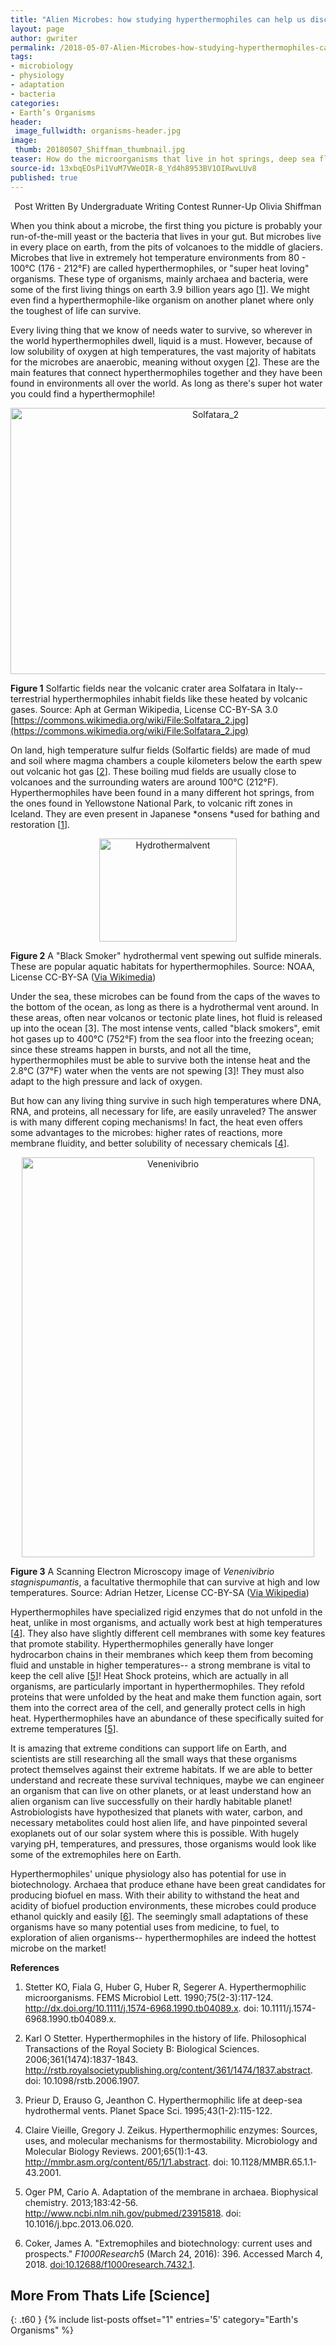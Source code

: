 ```yaml
---
title: "Alien Microbes: how studying hyperthermophiles can help us discover life on other planets"
layout: page
author: gwriter
permalink: /2018-05-07-Alien-Microbes-how-studying-hyperthermophiles-can-help-us-discover-life-on-other-planets/
tags:
- microbiology
- physiology
- adaptation
- bacteria
categories:
- Earth’s Organisms
header:
 image_fullwidth: organisms-header.jpg
image:
 thumb: 20180507_Shiffman_thumbnail.jpg
teaser: How do the microorganisms that live in hot springs, deep sea floors, and volcanos survive?
source-id: 13xbqEOsPi1VuM7VWeOIR-8_Yd4h8953BV1OIRwvLUv8
published: true
---
```

<center> Post Written By Undergraduate Writing Contest Runner-Up Olivia Shiffman </center>

When you think about a microbe, the first thing you picture is probably your run-of-the-mill yeast or the bacteria that lives in your gut. But microbes live in every place on earth, from the pits of volcanoes to the middle of glaciers. Microbes that live in extremely hot temperature environments from 80 - 100°C (176 - 212°F) are called hyperthermophiles, or "super heat loving" organisms. These type of organisms, mainly archaea and bacteria, were some of the first living things on earth 3.9  billion years ago [[1](https://academic.oup.com/femsre/article-abstract/6/2-3/117/576997?redirectedFrom=fulltext)]. We might even find a hyperthermophile-like organism on another planet where only the toughest of life can survive.

Every living thing that we know of needs water to survive, so wherever in the world hyperthermophiles dwell, liquid is a must. However, because of low solubility of oxygen at high temperatures, the vast majority of habitats for the microbes are anaerobic, meaning without oxygen [[2](http://rstb.royalsocietypublishing.org/content/361/1474/1837)]. These are the main features that connect hyperthermophiles together and they have been found in environments all over the world. As long as there's super hot water you could find a hyperthermophile!

<center><a data-flickr-embed="true"  href="https://www.flickr.com/photos/139839751@N06/40628907415/in/dateposted-friend/" title="Solfatara_2"><img src="https://farm1.staticflickr.com/904/40628907415_318342693f_z.jpg" width="640" height="426" alt="Solfatara_2"></a><script async src="//embedr.flickr.com/assets/client-code.js" charset="utf-8"></script></center>

**Figure 1** Solfartic fields near the volcanic crater area Solfatara in Italy-- terrestrial hyperthermophiles inhabit fields like these heated by volcanic gases. Source: Aph at German Wikipedia, License CC-BY-SA 3.0 [https://commons.wikimedia.org/wiki/File:Solfatara_2.jpg](https://commons.wikimedia.org/wiki/File:Solfatara_2.jpg)

On land, high temperature sulfur fields (Solfartic fields) are made of mud and soil where magma chambers a couple kilometers below the earth spew out volcanic hot gas [[2](http://rstb.royalsocietypublishing.org/content/361/1474/1837)]. These boiling mud fields are usually close to volcanoes and the surrounding waters are around 100°C (212°F). Hyperthermophiles have been found in a many different hot springs, from the ones found in Yellowstone National Park, to volcanic rift zones in Iceland. They are even present in Japanese *onsens *used for bathing and restoration [[1](https://academic.oup.com/femsre/article-abstract/6/2-3/117/576997?redirectedFrom=fulltext)]. 

<center><a data-flickr-embed="true"  href="https://www.flickr.com/photos/139839751@N06/41522170311/in/dateposted-friend/" title="Hydrothermalvent"><img src="https://farm1.staticflickr.com/912/41522170311_1553e785f2_m.jpg" width="220" height="165" alt="Hydrothermalvent"></a><script async src="//embedr.flickr.com/assets/client-code.js" charset="utf-8"></script></center>

**Figure 2** A "Black Smoker" hydrothermal vent spewing out sulfide minerals. These are popular aquatic habitats for hyperthermophiles. Source: NOAA, License CC-BY-SA ([Via Wikimedia](https://wiki.seg.org/wiki/Black_smokers))

Under the sea, these microbes can be found from the caps of the waves to the bottom of the ocean, as long as there is a hydrothermal vent around. In these areas, often near volcanos or tectonic plate lines, hot fluid is released up into the ocean [3]. The most intense vents, called "black smokers", emit hot gases up to 400°C (752°F) from the sea floor into the freezing ocean; since these streams happen in bursts, and not all the time, hyperthermophiles must be able to survive both the intense heat and the 2.8°C (37°F) water when the vents are not spewing [3]! They must also adapt to the high pressure and lack of oxygen. 

But how can any living thing survive in such high temperatures where DNA, RNA, and proteins, all necessary for life, are easily unraveled? The answer is with many different coping mechanisms! In fact, the heat even offers some advantages to the microbes: higher rates of reactions, more membrane fluidity, and better solubility of necessary chemicals [[4](http://mmbr.asm.org/content/65/1/1.abstract)]. 

<center><a data-flickr-embed="true"  href="https://www.flickr.com/photos/139839751@N06/41522170191/in/dateposted-friend/" title="Venenivibrio"><img src="https://farm1.staticflickr.com/928/41522170191_e1b00df63c_z.jpg" width="468" height="640" alt="Venenivibrio"></a><script async src="//embedr.flickr.com/assets/client-code.js" charset="utf-8"></script></center>

**Figure 3** A Scanning Electron Microscopy image of *Venenivibrio stagnispumantis*, a facultative thermophile that can survive at high and low temperatures. Source: Adrian Hetzer, License CC-BY-SA ([Via Wikipedia](https://en.wikipedia.org/wiki/File:Venenivibrio.jpg))

Hyperthermophiles have specialized rigid enzymes that do not unfold in the heat, unlike in most organisms, and actually work best at high temperatures [[4](http://mmbr.asm.org/content/65/1/1.abstract)].  They also have slightly different cell membranes with some key features that promote stability. Hyperthermophiles generally have longer hydrocarbon chains in their membranes which keep them from becoming fluid and unstable in higher temperatures-- a strong membrane is vital to keep the cell alive [[5](https://www.ncbi.nlm.nih.gov/pubmed/23915818)]! Heat Shock proteins, which are actually in all organisms, are particularly important in hyperthermophiles. They refold proteins that were unfolded by the heat and make them function again, sort them into the correct area of the cell, and generally protect cells in high heat. Hyperthermophiles have an abundance of these specifically suited for extreme temperatures [[5](https://www.ncbi.nlm.nih.gov/pubmed/23915818)]. 

It is amazing that extreme conditions can support life on Earth, and scientists are still researching all the small ways that these organisms protect themselves against their extreme habitats. If we are able to better understand and recreate these survival techniques, maybe we can engineer an organism that can live on other planets, or at least understand how an alien organism can live successfully on their hardly habitable planet! Astrobiologists have hypothesized that planets with water, carbon, and necessary metabolites could host alien life, and have pinpointed several exoplanets out of our solar system where this is possible. With hugely varying pH, temperatures, and pressures, those organisms would look like some of the extremophiles here on Earth. 

Hyperthermophiles' unique physiology also has potential for use in biotechnology. Archaea that produce ethane have been great candidates for producing biofuel en mass. With their ability to withstand the heat and acidity of biofuel production environments, these microbes could produce ethanol quickly and easily [[6](https://f1000research.com/articles/5-396/v1)]. The seemingly small adaptations of these organisms have so many potential uses from medicine, to fuel, to exploration of alien organisms-- hyperthermophiles are indeed the hottest microbe on the market!

**References**


1. Stetter KO, Fiala G, Huber G, Huber R, Segerer A. Hyperthermophilic microorganisms. FEMS Microbiol Lett. 1990;75(2-3):117-124. http://dx.doi.org/10.1111/j.1574-6968.1990.tb04089.x. doi: 10.1111/j.1574-6968.1990.tb04089.x.

2. Karl O Stetter. Hyperthermophiles in the history of life. Philosophical Transactions of the Royal Society B: Biological Sciences. 2006;361(1474):1837-1843. http://rstb.royalsocietypublishing.org/content/361/1474/1837.abstract. doi: 10.1098/rstb.2006.1907.

3. Prieur D, Erauso G, Jeanthon C. Hyperthermophilic life at deep-sea hydrothermal vents. Planet Space Sci. 1995;43(1-2):115-122.

4. Claire Vieille, Gregory J. Zeikus. Hyperthermophilic enzymes: Sources, uses, and molecular mechanisms for thermostability. Microbiology and Molecular Biology Reviews. 2001;65(1):1-43. http://mmbr.asm.org/content/65/1/1.abstract. doi: 10.1128/MMBR.65.1.1-43.2001.

5. Oger PM, Cario A. Adaptation of the membrane in archaea. Biophysical chemistry. 2013;183:42-56. http://www.ncbi.nlm.nih.gov/pubmed/23915818. doi: 10.1016/j.bpc.2013.06.020.

6. Coker, James A. "Extremophiles and biotechnology: current uses and prospects." *F1000Research*5 (March 24, 2016): 396. Accessed March 4, 2018. [doi:10.12688/f1000research.7432.1](https://f1000research.com/articles/5-396/v1).

## More From Thats Life [Science]
{: .t60 }
{% include list-posts offset="1" entries='5' category="Earth's Organisms" %}
